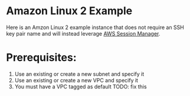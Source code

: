 # Amazon Linux 2 Example
Here is an Amzon Linux 2 example instance that does not require an SSH key pair name and will instead leverage [AWS Session Manager](https://docs.aws.amazon.com/systems-manager/latest/userguide/session-manager.html).

# Prerequisites:
1. Use an existing or create a new subnet and specify it
2. Use an existing or create a new VPC and specify it
3. You must have a VPC tagged as default TODO: fix this